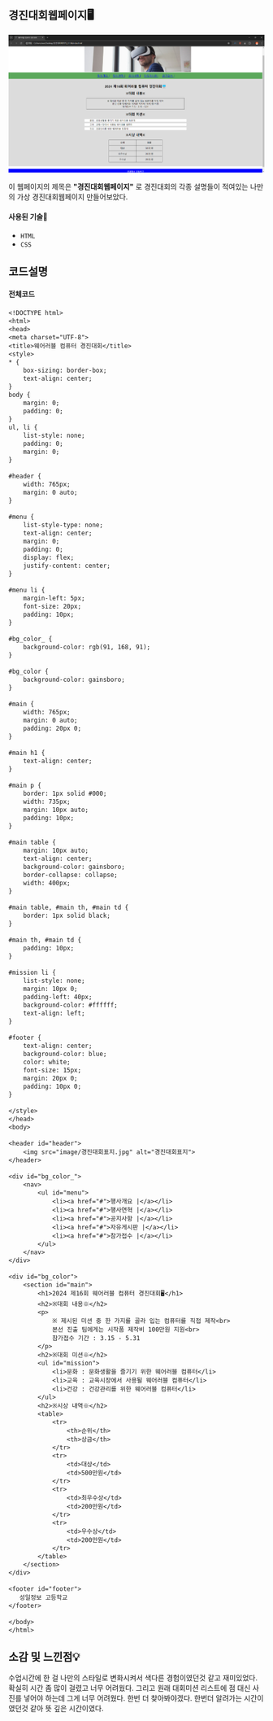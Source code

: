 ## 경진대회웹페이지🖥️

![경진대회이미지(1)](https://github.com/junhee23314/web/blob/main/%EA%B2%BD%EC%A7%84%EB%8C%80%ED%9A%8C%ED%8E%98%EC%9D%B4%EC%A7%80_21106/%EA%B2%BD%EC%A7%84%EB%8C%80%ED%9A%8C%EC%9D%B4%EB%AF%B8%EC%A7%80(1).png)

이 웹페이지의 제목은 **"경진대회웹페이지"** 로 경진대회의 각종 설명들이 적여있는 나만의 가상 경진대회웹페이지 만들어보았다.

#### 사용된 기술🔧
- `HTML`
- `CSS`

## 코드설명
  
#### 전체코드
```
<!DOCTYPE html>
<html>
<head>
<meta charset="UTF-8">
<title>웨어러블 컴퓨터 경진대회</title>
<style>
* {
    box-sizing: border-box;
    text-align: center;
}
body {
    margin: 0;
    padding: 0;
}
ul, li {
    list-style: none;
    padding: 0;
    margin: 0;
}

#header {
    width: 765px;
    margin: 0 auto;
}

#menu {
    list-style-type: none;
    text-align: center;
    margin: 0;
    padding: 0;
    display: flex;
    justify-content: center;
}

#menu li {
    margin-left: 5px;
    font-size: 20px;
    padding: 10px;
}

#bg_color_ {
    background-color: rgb(91, 168, 91);
}

#bg_color {
    background-color: gainsboro;
}

#main {
    width: 765px;
    margin: 0 auto;
    padding: 20px 0;
}

#main h1 {
    text-align: center;
}

#main p {
    border: 1px solid #000;
    width: 735px;
    margin: 10px auto;
    padding: 10px;
}

#main table {
    margin: 10px auto; 
    text-align: center;
    background-color: gainsboro;
    border-collapse: collapse;
    width: 400px;
}

#main table, #main th, #main td {
    border: 1px solid black;
}

#main th, #main td {
    padding: 10px;
}

#mission li {
    list-style: none;
    margin: 10px 0;
    padding-left: 40px;
    background-color: #ffffff;
    text-align: left;
}

#footer {
    text-align: center;
    background-color: blue;
    color: white;
    font-size: 15px;
    margin: 20px 0;
    padding: 10px 0;
}

</style>
</head>
<body>

<header id="header">
    <img src="image/경진대회표지.jpg" alt="경진대회표지">
</header>

<div id="bg_color_">
    <nav>
        <ul id="menu">
            <li><a href="#">행사개요 |</a></li>
            <li><a href="#">행사연혁 |</a></li>
            <li><a href="#">공지사항 |</a></li>
            <li><a href="#">자유게시판 |</a></li>
            <li><a href="#">참가접수 |</a></li>
        </ul>
    </nav>
</div>

<div id="bg_color">
    <section id="main">
        <h1>2024 제16회 웨어러블 컴퓨터 경진대회🖥️</h1>
        <h2>※대회 내용※</h2>
        <p>
            ※ 제시된 미션 중 한 가지를 골라 입는 컴퓨터를 직접 제작<br>
            본선 진출 팀에게는 시작품 제작비 100만원 지원<br>
            참가접수 기간 : 3.15 - 5.31
        </p>
        <h2>※대회 미션※</h2>
        <ul id="mission">
            <li>문화 : 문화생활을 즐기기 위한 웨어러블 컴퓨터</li>
            <li>교육 : 교육시장에서 사용될 웨어러블 컴퓨터</li>
            <li>건강 : 건강관리를 위한 웨어러블 컴퓨터</li>
        </ul>
        <h2>※시상 내역※</h2>
        <table>
            <tr>
                <th>순위</th>
                <th>상금</th>
            </tr>
            <tr>
                <td>대상</td>
                <td>500만원</td>
            </tr>
            <tr>
                <td>최우수상</td>
                <td>200만원</td>
            </tr>
            <tr>
                <td>우수상</td>
                <td>200만원</td>
            </tr>
        </table>
    </section>
</div>

<footer id="footer">
   성일정보 고등학교   
</footer>

</body>
</html>
```



## 소감 및 느낀점💡
수업시간에 한 걸 나만의 스타일로 변화시켜서 색다른 경험이였던것 같고 재미있었다.
확실히 시간 좀 많이 걸렸고 너무 어려웠다. 그리고 원래 대회미션 리스트에 점 대신 사진를 넣어야 하는데
그게 너무 어려웠다. 한번 더 찾아봐야겠다. 한번더 알려가는 시간이였던것 같아 뜻 깊은 시간이였다.
